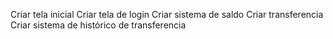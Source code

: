 Criar tela inicial
Criar tela de login
Criar sistema de saldo
Criar transferencia
Criar sistema de histórico de transferencia

